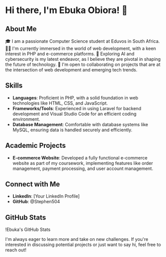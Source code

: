 # Hi there, I'm Ebuka Obiora! 👋

## About Me
🎓 I am a passionate Computer Science student at Eduvos in South Africa.
👨‍💻 I'm currently immersed in the world of web development, with a keen interest in PHP and e-commerce platforms.
🌱 Exploring AI and cybersecurity is my latest endeavor, as I believe they are pivotal in shaping the future of technology.
🤝 I'm open to collaborating on projects that are at the intersection of web development and emerging tech trends.

## Skills
- **Languages**: Proficient in PHP, with a solid foundation in web technologies like HTML, CSS, and JavaScript.
- **Frameworks/Tools**: Experienced in using Laravel for backend development and Visual Studio Code for an efficient coding environment.
- **Database Management**: Comfortable with database systems like MySQL, ensuring data is handled securely and efficiently.

## Academic Projects
- **E-commerce Website**: Developed a fully functional e-commerce website as part of my coursework, implementing features like order management, payment processing, and user account management.

## Connect with Me
- **LinkedIn**: [Your LinkedIn Profile]
- **GitHub**: @Stephen504

## GitHub Stats
!Ebuka's GitHub Stats

I'm always eager to learn more and take on new challenges. If you're interested in discussing potential projects or just want to say hi, feel free to reach out!
